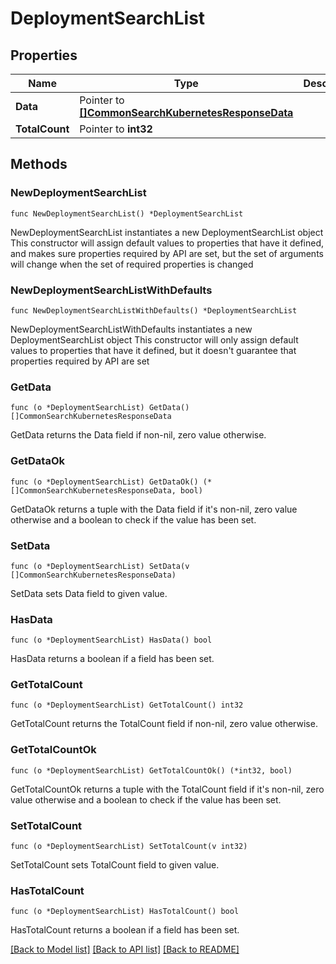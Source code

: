 # DeploymentSearchList

## Properties

Name | Type | Description | Notes
------------ | ------------- | ------------- | -------------
**Data** | Pointer to [**[]CommonSearchKubernetesResponseData**](CommonSearchKubernetesResponseData.md) |  | [optional] 
**TotalCount** | Pointer to **int32** |  | [optional] 

## Methods

### NewDeploymentSearchList

`func NewDeploymentSearchList() *DeploymentSearchList`

NewDeploymentSearchList instantiates a new DeploymentSearchList object
This constructor will assign default values to properties that have it defined,
and makes sure properties required by API are set, but the set of arguments
will change when the set of required properties is changed

### NewDeploymentSearchListWithDefaults

`func NewDeploymentSearchListWithDefaults() *DeploymentSearchList`

NewDeploymentSearchListWithDefaults instantiates a new DeploymentSearchList object
This constructor will only assign default values to properties that have it defined,
but it doesn't guarantee that properties required by API are set

### GetData

`func (o *DeploymentSearchList) GetData() []CommonSearchKubernetesResponseData`

GetData returns the Data field if non-nil, zero value otherwise.

### GetDataOk

`func (o *DeploymentSearchList) GetDataOk() (*[]CommonSearchKubernetesResponseData, bool)`

GetDataOk returns a tuple with the Data field if it's non-nil, zero value otherwise
and a boolean to check if the value has been set.

### SetData

`func (o *DeploymentSearchList) SetData(v []CommonSearchKubernetesResponseData)`

SetData sets Data field to given value.

### HasData

`func (o *DeploymentSearchList) HasData() bool`

HasData returns a boolean if a field has been set.

### GetTotalCount

`func (o *DeploymentSearchList) GetTotalCount() int32`

GetTotalCount returns the TotalCount field if non-nil, zero value otherwise.

### GetTotalCountOk

`func (o *DeploymentSearchList) GetTotalCountOk() (*int32, bool)`

GetTotalCountOk returns a tuple with the TotalCount field if it's non-nil, zero value otherwise
and a boolean to check if the value has been set.

### SetTotalCount

`func (o *DeploymentSearchList) SetTotalCount(v int32)`

SetTotalCount sets TotalCount field to given value.

### HasTotalCount

`func (o *DeploymentSearchList) HasTotalCount() bool`

HasTotalCount returns a boolean if a field has been set.


[[Back to Model list]](../README.md#documentation-for-models) [[Back to API list]](../README.md#documentation-for-api-endpoints) [[Back to README]](../README.md)


